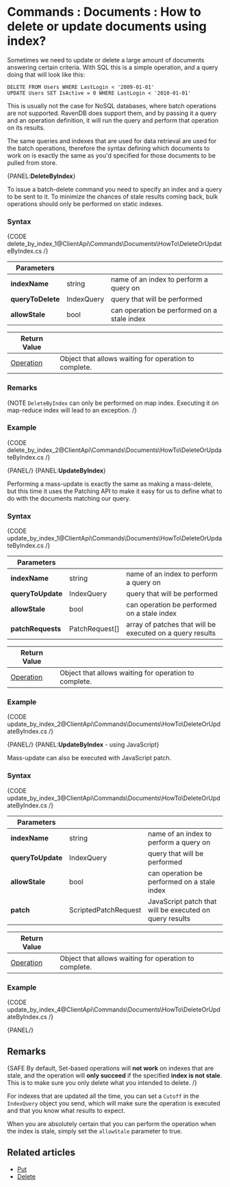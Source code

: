 # Commands : Documents : How to delete or update documents using index?

Sometimes we need to update or delete a large amount of documents answering certain criteria. With SQL this is a simple operation, and a query doing that will look like this:

`DELETE FROM Users WHERE LastLogin < '2009-01-01'`   
`UPDATE Users SET IsActive = 0 WHERE LastLogin < '2010-01-01'`   

This is usually not the case for NoSQL databases, where batch operations are not supported. RavenDB does support them, and by passing it a query and an operation definition, it will run the query and perform that operation on its results.

The same queries and indexes that are used for data retrieval are used for the batch operations, therefore the syntax defining which documents to work on is exactly the same as you'd specified for those documents to be pulled from store.

{PANEL:**DeleteByIndex**}

To issue a batch-delete command you need to specify an index and a query to be sent to it. To minimize the chances of stale results coming back, bulk operations should only be performed on static indexes.

### Syntax

{CODE delete_by_index_1@ClientApi\Commands\Documents\HowTo\DeleteOrUpdateByIndex.cs /}

| Parameters | | |
| ------------- | ------------- | ----- |
| **indexName** | string | name of an index to perform a query on |
| **queryToDelete** | IndexQuery | query that will be performed |
| **allowStale** | bool | can operation be performed on a stale index |

| Return Value | |
| ------------- | ----- |
| [Operation](../../../../glossary/client-api/operation) | Object that allows waiting for operation to complete. |

### Remarks

{NOTE `DeleteByIndex` can only be performed on map index. Executing it on map-reduce index will lead to an exception. /}

### Example

{CODE delete_by_index_2@ClientApi\Commands\Documents\HowTo\DeleteOrUpdateByIndex.cs /}

{PANEL/}
{PANEL:**UpdateByIndex**}

Performing a mass-update is exactly the same as making a mass-delete, but this time it uses the Patching API to make it easy for us to define what to do with the documents matching our query.

### Syntax

{CODE update_by_index_1@ClientApi\Commands\Documents\HowTo\DeleteOrUpdateByIndex.cs /}

| Parameters | | |
| ------------- | ------------- | ----- |
| **indexName** | string | name of an index to perform a query on |
| **queryToUpdate** | IndexQuery | query that will be performed |
| **allowStale** | bool | can operation be performed on a stale index |
| **patchRequests** | PatchRequest[]  | array of patches that will be executed on a query results |

| Return Value | |
| ------------- | ----- |
| [Operation](../../../../glossary/client-api/operation) | Object that allows waiting for operation to complete. |

### Example

{CODE update_by_index_2@ClientApi\Commands\Documents\HowTo\DeleteOrUpdateByIndex.cs /}

{PANEL/}
{PANEL:**UpdateByIndex** - using JavaScript}

Mass-update can also be executed with JavaScript patch.

### Syntax

{CODE update_by_index_3@ClientApi\Commands\Documents\HowTo\DeleteOrUpdateByIndex.cs /}

| Parameters | | |
| ------------- | ------------- | ----- |
| **indexName** | string | name of an index to perform a query on |
| **queryToUpdate** | IndexQuery | query that will be performed |
| **allowStale** | bool | can operation be performed on a stale index |
| **patch** | ScriptedPatchRequest  | JavaScript patch that will be executed on query results |

| Return Value | |
| ------------- | ----- |
| [Operation](../../../../glossary/client-api/operation) | Object that allows waiting for operation to complete. |

### Example

{CODE update_by_index_4@ClientApi\Commands\Documents\HowTo\DeleteOrUpdateByIndex.cs /}

{PANEL/}

## Remarks

{SAFE By default, Set-based operations will **not work** on indexes that are stale, and the operation will **only succeed** if the specified **index is not stale**. This is to make sure you only delete what you intended to delete. /}

For indexes that are updated all the time, you can set a `Cutoff` in the `IndexQuery` object you send, which will make sure the operation is executed and that you know what results to expect.

When you are absolutely certain that you can perform the operation when the index is stale, simply set the `allowStale` parameter to true.

## Related articles

- [Put](../../../../client-api/commands/documents/put)  
- [Delete](../../../../client-api/commands/documents/delete)  